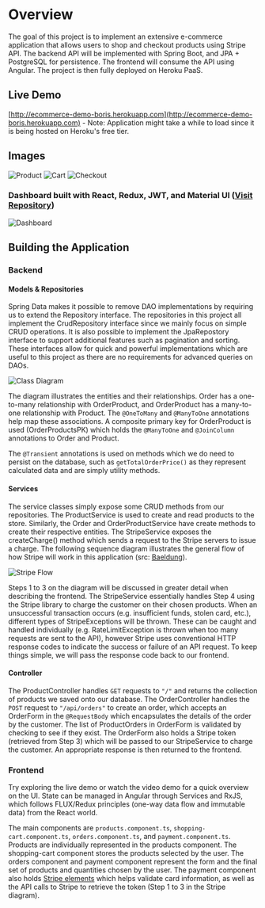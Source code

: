 # Overview

The goal of this project is to implement an extensive e-commerce application that allows users to shop and checkout products using Stripe API. The backend API will be implemented with Spring Boot, and JPA + PostgreSQL for persistence. The frontend will consume the API using Angular. The project is then fully deployed on Heroku PaaS.

## Live Demo

[http://ecommerce-demo-boris.herokuapp.com](http://ecommerce-demo-boris.herokuapp.com) - Note: Application might take a while to load since it is being hosted on Heroku's free tier.

## Images

![Product](https://i.imgur.com/LmYt5eA.png)
![Cart](https://i.imgur.com/vTckAkU.png)
![Checkout](https://i.imgur.com/JXJtInl.png)

### Dashboard built with React, Redux, JWT, and Material UI ([Visit Repository](https://github.com/borisrch/ecommerce-dashboard-react))

![Dashboard](https://i.imgur.com/CFUgcCe.png)

## Building the Application

### Backend

#### Models & Repositories

Spring Data makes it possible to remove DAO implementations by requiring us to extend the Repository interface. The repositories in this project all implement the CrudRepository interface since we mainly focus on simple CRUD operations. It is also possible to implement the JpaRepostory interface to support additional features such as pagination and sorting. These interfaces allow for quick and powerful implementations which are useful to this project as there are no requirements for advanced queries on DAOs.

![Class Diagram](https://i.imgur.com/194wKFw.png)

The diagram illustrates the entities and their relationships. Order has a one-to-many relationship with OrderProduct, and OrderProduct has a many-to-one relationship with Product. The `@OneToMany` and `@ManyToOne` annotations help map these associations. A composite primary key for OrderProduct is used (OrderProductsPK) which holds the `@ManyToOne` and `@JoinColumn` annotations to Order and Product.

The `@Transient` annotations is used on methods which we do need to persist on the database, such as `getTotalOrderPrice()` as they represent calculated data and are simply utility methods.

#### Services

The service classes simply expose some CRUD methods from our repositories. The ProductService is used to create and read products to the store. Similarly, the Order and OrderProductService have create methods to create their respective entities. The StripeService exposes the createCharge() method which sends a request to the Stripe servers to issue a charge. The following sequence diagram illustrates the general flow of how Stripe will work in this application (src: [Baeldung](https://www.baeldung.com/java-stripe-api)).

![Stripe Flow](https://i.imgur.com/PgNmgLO.png)

Steps 1 to 3 on the diagram will be discussed in greater detail when describing the frontend. The StripeService essentially handles Step 4 using the Stripe library to charge the customer on their chosen products. When an unsuccessful transaction occurs (e.g. insufficient funds, stolen card, etc.), different types of StripeExceptions will be thrown. These can be caught and handled individually (e.g. RateLimitException is thrown when too many requests are sent to the API), however Stripe uses conventional HTTP response codes to indicate the success or failure of an API request. To keep things simple, we will pass the response code back to our frontend.

#### Controller

The ProductController handles `GET` requests to `"/"` and returns the collection of products we saved onto our database. The OrderController handles the `POST` request to `"/api/orders"` to create an order, which accepts an OrderForm in the `@RequestBody` which encapsulates the details of the order by the customer. The list of ProductOrders in OrderForm is validated by checking to see if they exist. The OrderForm also holds a Stripe token (retrieved from Step 3) which will be passed to our StripeService to charge the customer. An appropriate response is then returned to the frontend.

### Frontend

Try exploring the live demo or watch the video demo for a quick overview on the UI. State can be managed in Angular through Services and RxJS, which follows FLUX/Redux principles (one-way data flow and immutable data) from the React world.

The main components are `products.component.ts`, `shopping-cart.component.ts`, `orders.component.ts`, and `payment.component.ts`. Products are individually represented in the products component. The shopping-cart component stores the products selected by the user. The orders component and payment component represent the form and the final set of products and quantities chosen by the user. The payment component also holds [Stripe elements](https://stripe.com/docs/stripe-js/elements/quickstart) which helps validate card information, as well as the API calls to Stripe to retrieve the token (Step 1 to 3 in the Stripe diagram).
